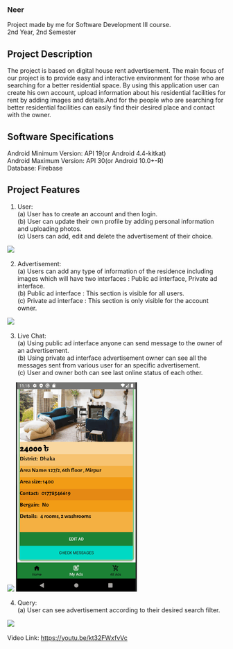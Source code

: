### Neer
Project made by me for Software Development III course.<br>
2nd Year, 2nd Semester

## Project Description

The project is based on digital house rent advertisement. The main focus
of our project is to provide easy and interactive environment for those
who are searching for a better residential space. By using this application
user can create his own account, upload information about his residential
facilities for rent by adding images and details.And for the people who are
searching for better residential facilities can easily find their desired place
and contact with the owner.

## Software Specifications

Android Minimum Version: API 19(or Android 4.4-kitkat)<br>
Android Maximum Version: API 30(or Android 10.0+-R)<br>
Database: Firebase

## Project Features

1. User:<br>
(a) User has to create an account and then login.<br>
(b) User can update their own profile by adding personal information and uploading photos.<br>
(c) Users can add, edit and delete the advertisement of their choice.

![](User.gif)

2. Advertisement:<br>
(a) Users can add any type of information of the residence including
images which will have two interfaces : Public ad interface,
Private ad interface.<br>
(b) Public ad interface : This section is visible for all users.<br>
(c) Private ad interface : This section is only visible for the account
owner.

![](Advertisement.gif)

3. Live Chat:<br>
(a) Using public ad interface anyone can send message to the owner
of an advertisement.<br>
(b) Using private ad interface advertisement owner can see all the
messages sent from various user for an specific advertisement.<br>
(c) User and owner both can see last online status of each other.

![](Chat_1.gif)
![](Chat_2.gif)

4. Query:<br>
(a) User can see advertisement according to their desired search
filter.<br>

![](Query.gif)


Video Link: https://youtu.be/kt32FWxfvVc
